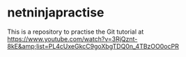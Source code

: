 # netninjapractise
This is a repository to practise the Git tutorial at https://www.youtube.com/watch?v=3RjQznt-8kE&amp;list=PL4cUxeGkcC9goXbgTDQ0n_4TBzOO0ocPR

